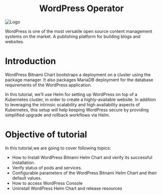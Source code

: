 <h1 align="center">WordPress Operator</h1>

![Logo](_images/logo.png)

WordPress is one of the most versatile open source content management systems on the market. A publishing platform for building blogs and websites.

# Introduction
WordPress Bitnami Chart bootstraps a deployment on a cluster using the  package manager.
It also packages MariaDB deployment for the database requirements of the WordPress application.

In this tutorial, we’ll use Helm for setting up WordPress on top of a Kubernetes cluster, in order to create a highly-available website.
In addition to leveraging the intrinsic scalability and high availability aspects of Kubernetes, this setup will help keeping WordPress secure by providing simplified upgrade and rollback workflows via Helm.


# Objective of tutorial

In this tutorial,we are going to cover following topics:

- How to Install WordPress Bitnami Helm Chart and verify its successful installation.
- Verify status of pods and services. 
- Configurable parameters of the WordPress Bitnami Helm Chart and their default values.
- How to access WordPress Console
- Uninstall WordPress Helm Chart and release resources






